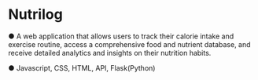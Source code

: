 # Nutrilog

● A web application that allows users to track their calorie intake and exercise routine, access a comprehensive
food and nutrient database, and receive detailed analytics and insights on their nutrition habits.

● Javascript, CSS, HTML, API, Flask(Python)
